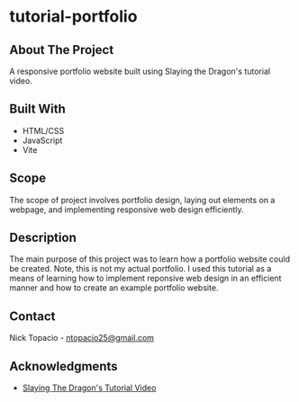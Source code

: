 # tutorial-portfolio

## About The Project

A responsive portfolio website built using Slaying the Dragon's tutorial video.

## Built With

- HTML/CSS
- JavaScript
- Vite

## Scope

The scope of project involves portfolio design, laying out elements on a webpage, and implementing responsive web design efficiently.

## Description

The main purpose of this project was to learn how a portfolio website could be created. Note, this is not my actual portfolio. I used this tutorial as a means of learning how to implement reponsive web design in an efficient manner and how to create an example portfolio website.

## Contact

Nick Topacio - ntopacio25@gmail.com

## Acknowledgments

- [Slaying The Dragon's Tutorial Video](https://www.youtube.com/watch?v=dLDn_k8GmaU&t=334s&ab_channel=SlayingTheDragon)
